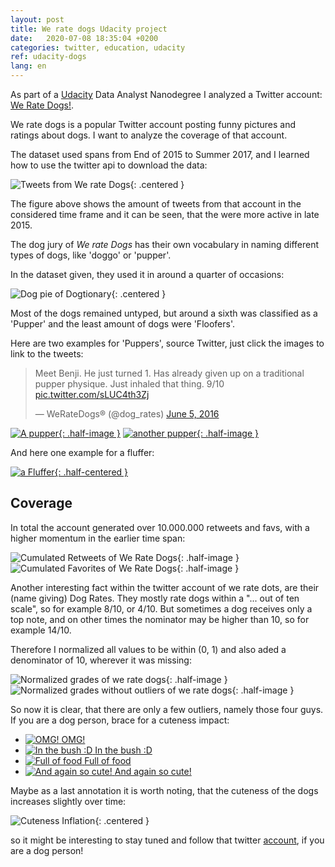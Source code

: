 ```yaml
---
layout: post
title: We rate dogs Udacity project
date:   2020-07-08 18:35:04 +0200
categories: twitter, education, udacity
ref: udacity-dogs
lang: en
---
```


As part of a [Udacity](https://www.udacity.com) Data Analyst Nanodegree I analyzed a Twitter account:
[We Rate Dogs!](https://twitter.com/dog_rates).

We rate dogs is a popular Twitter account posting funny pictures and ratings about dogs. I
want to analyze the coverage of that account.

The dataset used spans from End of 2015 to Summer 2017, and I learned how to use
the twitter api to download the data:

![Tweets from We rate Dogs](/assets/images/dogs/timestamp_histogram.png){: .centered }

The figure above shows the amount of tweets from that account in the considered time frame and
it can be seen, that the were more active in late 2015.

The dog jury of *We rate Dogs* has their own vocabulary in naming different types of dogs, like
'doggo' or 'pupper'.

In the dataset given, they used it in around a quarter of occasions:

![Dog pie of Dogtionary](/assets/images/dogs/dogpie.png){: .centered }

Most of the dogs remained untyped, but around a sixth was classified as a 'Pupper' and the least
amount of dogs were 'Floofers'.

Here are two examples for 'Puppers', source Twitter, just click the images to
link to the tweets:

<blockquote class="twitter-tweet"><p lang="en" dir="ltr">Meet Benji. He just turned 1. Has already given up on a traditional pupper physique. Just inhaled that thing. 9/10 <a href="https://t.co/sLUC4th3Zj">pic.twitter.com/sLUC4th3Zj</a></p>&mdash; WeRateDogs® (@dog_rates) <a href="https://twitter.com/dog_rates/status/739606147276148736?ref_src=twsrc%5Etfw">June 5, 2016</a></blockquote> <script async src="https://platform.twitter.com/widgets.js" charset="utf-8"></script> 

[![A pupper](/assets/images/dogs/CkOb3FXW0AAUL_U.jpg){: .half-image }](https://twitter.com/dog_rates/status/739606147276148736?s=20)
[![another pupper](/assets/images/dogs/ChpuRyvVAAARMoq.jpg){: .half-image }](https://twitter.com/dog_rates/status/728015554473250816?s=20)

And here one example for a fluffer:

[![a Fluffer](/assets/images/dogs/DEJT3FeXoAAtwUy.jpg){: .half-centered }](https://twitter.com/dog_rates/status/883360690899218434?s=20)

## Coverage

In total the account generated over 10.000.000 retweets and favs, with a higher momentum in the
earlier time span:

![Cumulated Retweets of We Rate Dogs](/assets/images/dogs/cumulated_retweets.png){: .half-image }
![Cumulated Favorites of We Rate Dogs](/assets/images/dogs/cumulated_favs.png){: .half-image }

Another interesting fact within the twitter account of we rate dots, are their (name giving)
Dog Rates. They mostly rate dogs within a "... out of ten scale", so for example 8/10, or 4/10.
But sometimes a dog receives only a top note, and on other times the nominator may be higher
than 10, so for example 14/10.

Therefore I normalized all values to be within (0, 1) and also aded a denominator of 10,
wherever it was missing:

![Normalized grades of we rate dogs](/assets/images/dogs/normalized_grades.png){: .half-image }
![Normalized grades without outliers of we rate dogs](/assets/images/dogs/normalized_grades_without_outliers.png){: .half-image }

So now it is clear, that there are only a few outliers, namely those four guys. If you are a
dog person, brace for a cuteness impact:

<!-- markdownlint-disable no-inline-html -->
<ul class="image-gallery4">
<li>
  <a href="https://twitter.com/dog_rates/status/892177421306343426?s=20">
    <img src="/assets/images/dogs/DGGmoV4XsAAUL6n_thumb.jpg" alt="OMG!" title="OMG!" />
    <span>OMG!</span>
  </a>
</li>

<li>
  <a href="https://twitter.com/dog_rates/status/891815181378084864?s=20">
    <img src="/assets/images/dogs/DGBdLU1WsAANxJ9_thumb.jpg" alt="In the bush :D" title="In the bush :D" />
    <span>In the bush :D</span>
  </a>
</li>

<li>
  <a href="https://twitter.com/dog_rates/status/891689557279858688?s=20">
    <img src="/assets/images/dogs/DF_q7IAWsAEuuN8_thumb.jpg" alt="Full of food" title="Full of food" />
    <span>Full of food</span>
  </a>
</li>

<li>
  <a href="https://twitter.com/dog_rates/status/891327558926688256?s=20">
    <img src="/assets/images/dogs/DF6hr6BUMAAzZgT_thumb.jpg" alt="And again so cute!" title="And again so cute!" />
    <span>And again so cute!</span>
  </a>
</li>
</ul>
<!-- markdownlint-enable no-inline-html -->

Maybe as a last annotation it is worth noting, that the cuteness of the dogs increases slightly
over time:

![Cuteness Inflation](/assets/images/dogs/cutness_inflation.png){: .centered }

so it might be interesting to stay tuned and follow that twitter
[account](https://twitter.com/dog_rates), if you are a dog person!
